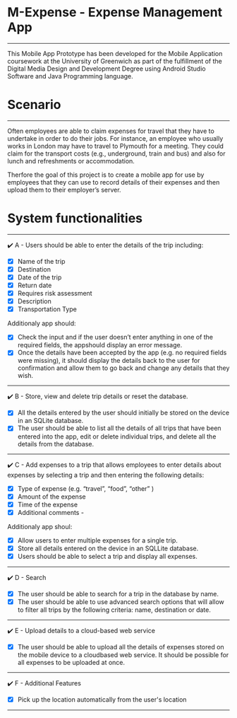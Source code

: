 # M-Expense - Expense Management App
---

This Mobile App Prototype has been developed for the Mobile Application coursework at the University of Greenwich as part of the fulfillment of the Digital Media Design and Development Degree using Android Studio Software and Java Programming language.

# Scenario
---

Often employees are able to claim expenses for travel that they have to undertake in order to do their jobs. For instance, an employee who usually works in London may have to travel to Plymouth for a meeting. They could
claim for the transport costs (e.g., underground, train and bus) and also for lunch and refreshments or accommodation.

Therfore the goal of this project is to create a mobile app for use by employees that they can use to record details of their expenses and then upload them to their employer’s server.

# System functionalities
---

:heavy_check_mark: A - Users should be able to enter the details of the trip including:

- [x] Name of the trip
- [x] Destination
- [x] Date of the trip
- [x] Return date
- [x] Requires risk assessment
- [x] Description
- [x] Transportation Type

Additionaly app should: 

- [x] Check the input and if the user doesn’t enter anything in one of the required fields, the appshould display an error message.
- [x] Once the details have been accepted by the app (e.g. no required fields were missing), it should display the details back to the user for confirmation and allow them to go back and change any details that they wish.

---

:heavy_check_mark: B - Store, view and delete trip details or reset the database.

- [x] All the details entered by the user should initially be stored on the device in an SQLite database.
- [x] The user should be able to list all the details of all trips that have been entered into the app, edit or delete individual trips, and delete all the details from the database.

---

:heavy_check_mark: C - Add expenses to a trip that allows employees to enter details about expenses by selecting a trip and then entering the following details:

- [x] Type of expense (e.g. “travel”, “food”, “other” )
- [x] Amount of the expense
- [x] Time of the expense
- [x] Additional comments -

Additionaly app shoul:

- [x] Allow users to enter multiple expenses for a single trip.
- [x] Store all details entered on the device in an SQLLite database.
- [x] Users should be able to select a trip and display all expenses.

---

:heavy_check_mark: D - Search

- [x] The user should be able to search for a trip in the database by name.
- [x] The user should be able to use advanced search options that will allow to filter all trips by the following criteria: name, destination or date.

---

:heavy_check_mark: E - Upload details to a cloud-based web service

- [x] The user should be able to upload all the details of expenses stored on the mobile device to a cloudbased web service. It should be possible for all expenses to be uploaded at once.

---

:heavy_check_mark: F - Additional Features

- [x] Pick up the location automatically from the user's location

---







